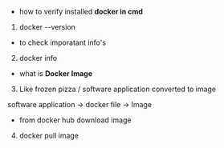 - how to verify installed **docker in cmd** 

1) docker --version

- to check imporatant info's

2) docker info 

- what is **Docker Image**

3) Like frozen pizza / software application converted to image

software application -> docker file -> Image

- from docker hub download image

4) docker pull image
